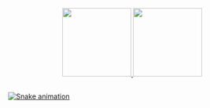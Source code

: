 <div align="center">
  <a href="https://github.com/eduardoKatsurayama">
  <img height="140em" src="https://github-readme-stats.vercel.app/api?username=eduardoKatsurayama&show_icons=true&theme=radical&include_all_commits=true&count_private=true"/>
  <img height="140em" src="https://github-readme-stats.vercel.app/api/top-langs/?username=eduardoKatsurayama&layout=compact&langs_count=7&theme=radical"/>
</div>
  
##
<div> 
  
  ![Snake animation](https://github.com/eduardoKatsurayama/eduardoKatsurayama/blob/output/github-contribution-grid-snake.svg)
 
</div>

